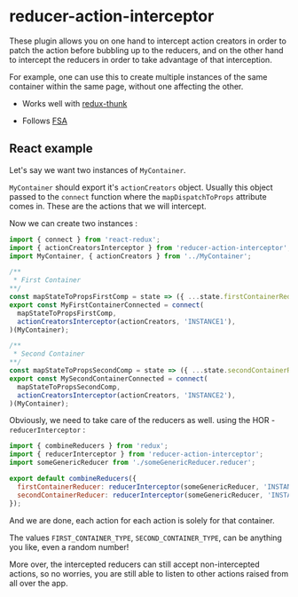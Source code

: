 # reducer-action-interceptor

These plugin allows you on one hand to intercept action creators in order to patch the action before bubbling up to the reducers, and on the other hand to intercept the reducers in order to take advantage of that interception.

For example, one can use this to create multiple instances of the same container within the same page, without one affecting the other.

- Works well with [redux-thunk](https://github.com/gaearon/redux-thunk)

- Follows [FSA](https://github.com/acdlite/flux-standard-action)

## React example

Let's say we want two instances of `MyContainer`.

`MyContainer` should export it's `actionCreators` object. 
Usually this object passed to the `connect` function where the `mapDispatchToProps` attribute comes in.
These are the actions that we will intercept.

Now we can create two instances :

```js
import { connect } from 'react-redux';
import { actionCreatorsInterceptor } from 'reducer-action-interceptor';
import MyContainer, { actionCreators } from '../MyContainer';

/**
 * First Container 
**/
const mapStateToPropsFirstComp = state => ({ ...state.firstContainerReducer });
export const MyFirstContainerConnected = connect(
  mapStateToPropsFirstComp,
  actionCreatorsInterceptor(actionCreators, 'INSTANCE1'),
)(MyContainer);

/**
 * Second Container 
**/
const mapStateToPropsSecondComp = state => ({ ...state.secondContainerReducer });
export const MySecondContainerConnected = connect(
  mapStateToPropsSecondComp,
  actionCreatorsInterceptor(actionCreators, 'INSTANCE2'),
)(MyContainer);
```

Obviously, we need to take care of the reducers as well. using the HOR - `reducerInterceptor` :

```js
import { combineReducers } from 'redux';
import { reducerInterceptor } from 'reducer-action-interceptor';
import someGenericReducer from './someGenericReducer.reducer';

export default combineReducers({
  firstContainerReducer: reducerInterceptor(someGenericReducer, 'INSTANCE1'),
  secondContainerReducer: reducerInterceptor(someGenericReducer, 'INSTANCE2'),
});
```

And we are done, each action for each action is solely for that container.

The values `FIRST_CONTAINER_TYPE`, `SECOND_CONTAINER_TYPE`, can be anything you like, even a random number!

More over, the intercepted reducers can still accept non-intercepted actions, so no worries, you are still able to listen to other actions raised from all over the app.
